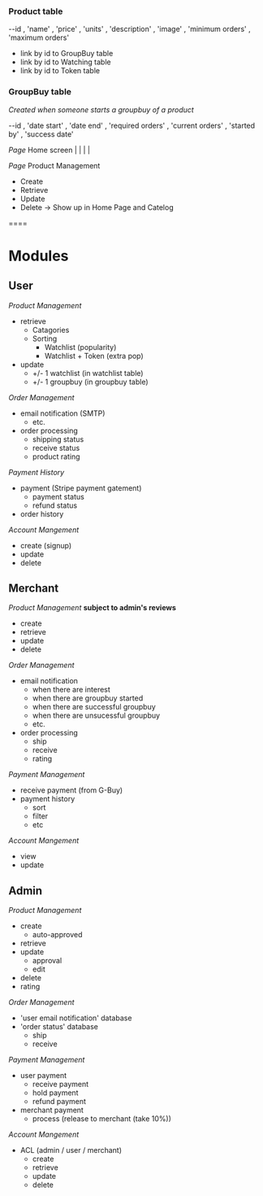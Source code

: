 
### Product table
--id
, 'name'
, 'price'
, 'units'
, 'description'
, 'image'
, 'minimum orders'
, 'maximum orders'

- link by id to GroupBuy table
- link by id to Watching table
- link by id to Token table

### GroupBuy table
_Created when someone starts a groupbuy of a product_

--id
, 'date start'
, 'date end'
, 'required orders'
, 'current orders'
, 'started by'
, 'success date'

*Page* Home screen
|
|
|
|

*Page* Product Management 
- Create
- Retrieve
- Update
- Delete
-> Show up in Home Page and Catelog

====
# Modules
## User
_Product Management_
- retrieve
  - Catagories
  - Sorting
    - Watchlist (popularity)
    - Watchlist + Token (extra pop)
- update
  - +/- 1 watchlist (in watchlist table)
  - +/- 1 groupbuy (in groupbuy table)


_Order Management_
- email notification (SMTP)
  - etc.
- order processing
  - shipping status
  - receive status
  - product rating

_Payment History_
- payment (Stripe payment gatement)
  - payment status
  - refund status
- order history

_Account Mangement_
- create (signup)
- update
- delete

## Merchant
_Product Management_ **subject to admin's reviews**
- create
- retrieve
- update
- delete


_Order Management_
- email notification
  - when there are interest
  - when there are groupbuy started
  - when there are successful groupbuy
  - when there are unsucessful groupbuy
  - etc.
- order processing
  - ship
  - receive
  - rating

_Payment Management_
- receive payment (from G-Buy)
- payment history
  - sort
  - filter
  - etc

_Account Mangement_
- view
- update


## Admin
_Product Management_
- create
  - auto-approved
- retrieve
- update
  - approval
  - edit
- delete
- rating

_Order Management_
- 'user email notification' database
- 'order status' database
  - ship
  - receive

_Payment Management_
- user payment
  - receive payment
  - hold payment
  - refund payment
- merchant payment
  - process (release to merchant (take 10%))

_Account Mangement_
- ACL (admin / user / merchant)
  - create
  - retrieve
  - update
  - delete
